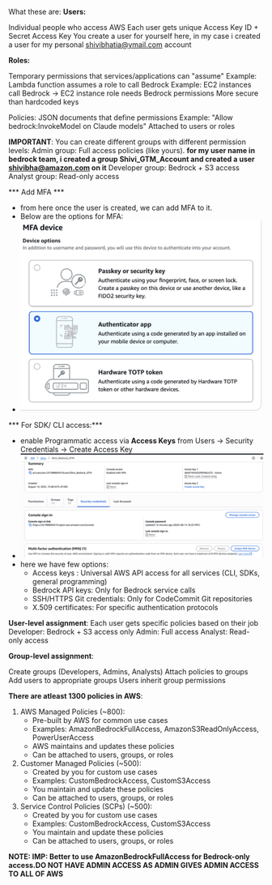 What these are:
**Users:**

Individual people who access AWS
Each user gets unique Access Key ID + Secret Access Key
You create a user for yourself here, in my case i created a user for my personal shivibhatia@ymail.com account 

**Roles:**

Temporary permissions that services/applications can "assume"
Example: Lambda function assumes a role to call Bedrock
Example: EC2 instances call Bedrock → EC2 instance role needs Bedrock permissions
More secure than hardcoded keys

Policies:
JSON documents that define permissions
Example: "Allow bedrock:InvokeModel on Claude models"
Attached to users or roles

__IMPORTANT__:
You can create different groups with different permission levels:
Admin group: Full access policies (like yours). **for my user name in bedrock team, i created a group Shivi_GTM_Account and created a user shivibha@amazon.com on it**
Developer group: Bedrock + S3 access
Analyst group: Read-only access

*** Add MFA ***
- from here once the user is created, we can add MFA to it.
- Below are the options for MFA:
- ![alt text](image-1.png)

*** For SDK/ CLI access:***
- enable Programmatic access via __Access Keys__ from Users -> Security Credentials -> Create Access Key
- ![alt text](image-2.png)
- here we have few options: 
    - Access keys : Universal AWS API access for all services (CLI, SDKs, general programming)
    - Bedrock API keys: Only for Bedrock service calls
    - SSH/HTTPS Git credentials: Only for CodeCommit Git repositories
    - X.509 certificates: For specific authentication protocols

**User-level assignment**:
Each user gets specific policies based on their job
Developer: Bedrock + S3 access only
Admin: Full access
Analyst: Read-only access

**Group-level assignment**:

Create groups (Developers, Admins, Analysts)
Attach policies to groups
Add users to appropriate groups
Users inherit group permissions


__There are atleast 1300 policies in AWS__:
1. AWS Managed Policies (~800):
    - Pre-built by AWS for common use cases
    - Examples: AmazonBedrockFullAccess, AmazonS3ReadOnlyAccess, PowerUserAccess
    - AWS maintains and updates these policies
    - Can be attached to users, groups, or roles
2. Customer Managed Policies (~500):
    - Created by you for custom use cases
    - Examples: CustomBedrockAccess, CustomS3Access
    - You maintain and update these policies
    - Can be attached to users, groups, or roles
3. Service Control Policies (SCPs) (~500):
    - Created by you for custom use cases
    - Examples: CustomBedrockAccess, CustomS3Access
    - You maintain and update these policies
    - Can be attached to users, groups, or roles


**NOTE: IMP: Better to use AmazonBedrockFullAccess for Bedrock-only access.DO NOT HAVE ADMIN ACCESS AS ADMIN GIVES ADMIN ACCESS TO ALL OF AWS**